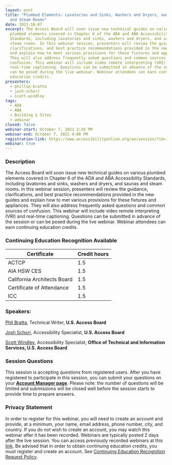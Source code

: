 ```yaml
---
layout: post
title: "Plumbed Elements: Lavatories and Sinks, Washers and Dryers, and Saunas
  and Steam Rooms"
date: 2021-10-07
excerpt: The Access Board will soon issue new technical guides on various
  plumbed elements covered in Chapter 6 of the ADA and ABA Accessibility
  Standards, including lavatories and sinks, washers and dryers, and saunas and
  steam rooms. In this webinar session, presenters will review the guidance,
  clarifications, and best practice recommendations provided in the new guides
  and explain how to meet various provisions for these fixtures and appliances.
  They will also address frequently asked questions and common sources of
  confusion. This webinar will include video remote interpreting (VRI) and
  real-time captioning. Questions can be submitted in advance of the session or
  can be posed during the live webinar. Webinar attendees can earn continuing
  education credits.
presenters:
  - phillip-bratta
  - josh-schorr
  - scott-windley
tags:
  - ADA
  - ABA
  - Building & Sites
  - webinar
closed: false
webinar-start: October 7, 2021 2:30 PM
webinar-end: October 7, 2021 4:00 PM
registration-link: https://www.accessibilityonline.org/ao/session/?id=110952
webinar: true
---
```

### Description

The Access Board will soon issue new technical guides on various plumbed elements covered in Chapter 6 of the ADA and ABA Accessibility Standards, including lavatories and sinks, washers and dryers, and saunas and steam rooms. In this webinar session, presenters will review the guidance, clarifications, and best practice recommendations provided in the new guides and explain how to met various provisions for these fixtures and appliances. They will also address frequently asked questions and common sources of confusion. This webinar will include video remote interpreting (VRI) and real-time captioning. Questions can be submitted in advance of the session or can be posed during the live webinar. Webinar attendees can earn continuing education credits.

### Continuing Education Recognition Available

| **Certificate**             | **Credit hours** |
| --------------------------- | ---------------- |
| ACTCP                       | 1.5              |
| AIA HSW CES                 | 1.5              |
| California Architects Board | 1.5              |
| Certificate of Attendance   | 1.5              |
| ICC                         | 1.5              |

### Speakers:

[Phil Bratta](https://www.accessibilityonline.org/speakers/speaker.aspx?id=10891), Technical Writer, **U.S. Access Board**

[Josh Schorr](https://www.accessibilityonline.org/speakers/speaker.aspx?id=10805), Accessibility Specialist, **U.S. Access Board**

[Scott Windley](https://www.accessibilityonline.org/speakers/speaker.aspx?id=10164), Accessibility Specialist, **Office of Technical and Information Services, U.S. Access Board**

### Session Questions

This session is accepting questions from registered users. After you have registered to participate in this session, you can submit your questions on your **[Account Manager page](https://www.accessibilityonline.org/ao/accountManager/110952)**. Please note: the number of questions will be limited and submissions will be closed well before the session starts to provide time to prepare answers.

### Privacy Statement

In order to register for this webinar, you will need to create an account and provide, at a minimum, your name, email address, phone number, city, and country. If you do not wish to create an account, you may watch this webinar after it has been recorded. Webinars are typically posted 2 days after the live session. You can access previously recorded webinars at this [link](https://www.accessibilityonline.org/ao/archives/). Be advised that in order to obtain continuing education credits, you must register and create an account. See [Continuing Education Recognition Request Policy](https://www.accessibilityonline.org/continuing-education/CEUDetails.aspx).
